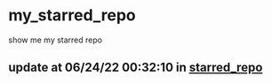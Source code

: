 # my_starred_repo
show me my starred repo

update at 06/24/22 00:32:10 in [starred_repo](./index.html)
---

